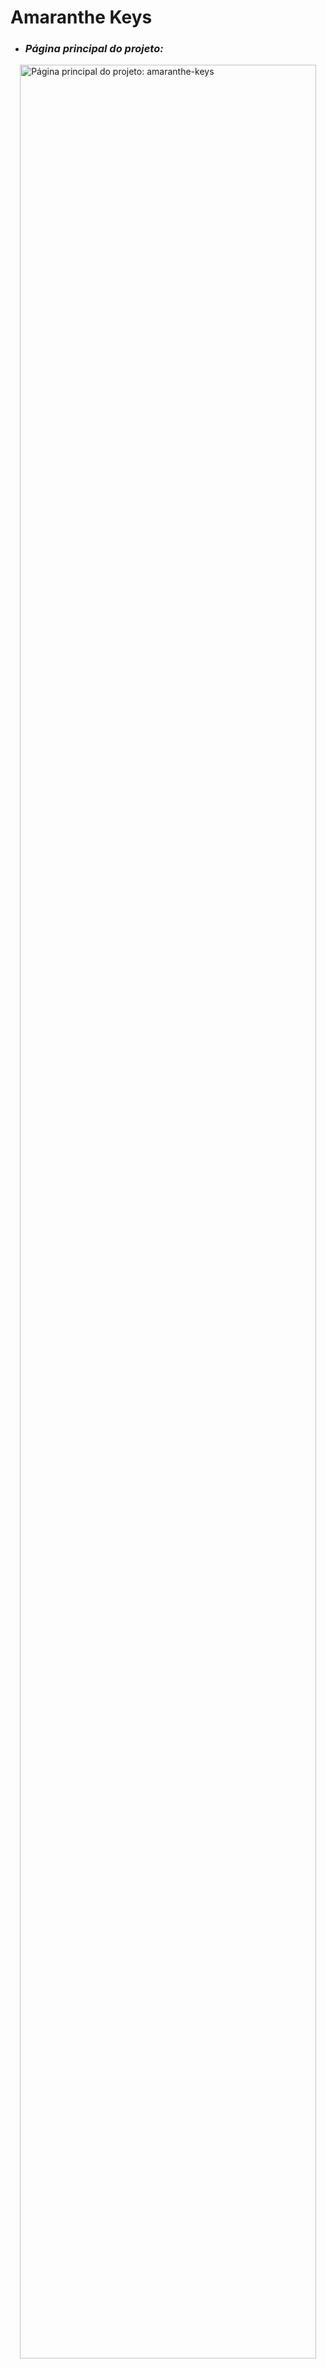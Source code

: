 # Amaranthe Keys

<ul>
  <li><h3><i>Página principal do projeto:</i></h3></li>
</ul>

<img src="https://github.com/user-attachments/assets/28c1f2f0-2a0a-435f-8cc6-5d331482ac63" alt="Página principal do projeto: amaranthe-keys" width="97%" align="right"/>
